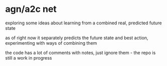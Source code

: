 # agn/a2c net

exploring some ideas about learning from a combined real, predicted future state

as of right now it separately predicts the future state and best action, experimenting with ways of combining them

the code has a lot of comments with notes, just ignore them - the repo is still a work in progress


